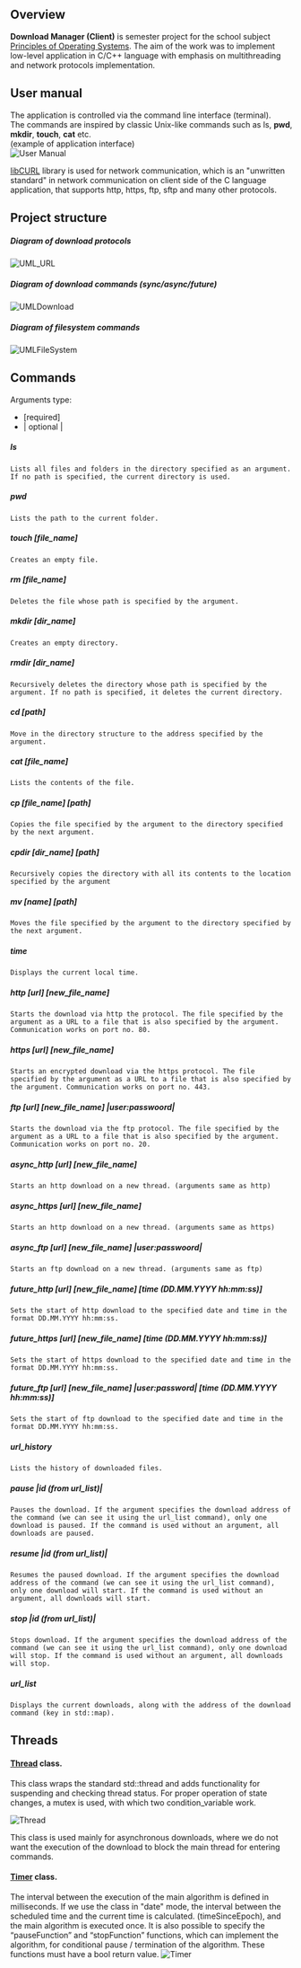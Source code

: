 ## Overview

**Download Manager (Client)** is semester project for the school subject [Principles of Operating Systems](https://vzdelavanie.uniza.sk/vzdelavanie/planinfo.php?kod=274877&lng=sk "Principles of Operating Systems").
The aim of the work was to implement low-level application in C/C++ language with emphasis on multithreading and network protocols implementation.

## User manual
The application is controlled via the command line interface (terminal). \
The commands are inspired by classic Unix-like commands such as ls, **pwd**, **mkdir**, **touch**, **cat** etc. \
(example of application interface) \
![User Manual](https://raw.githubusercontent.com/GabrielHalvonik/DownloadManagerClient/master/manual_res/Overview.png "User manual")

[libCURL](https://github.com/curl/curl "libCURL") library is used for network communication, which is an "unwritten standard" in network communication on client side of the C language application, that supports http, https, ftp, sftp and many other protocols.

## Project structure

##### Diagram of download protocols

![UML_URL](https://raw.githubusercontent.com/GabrielHalvonik/DownloadManagerClient/master/manual_res/UML_URL.png "UML_URL")

##### Diagram of download commands (sync/async/future)

![UMLDownload](https://raw.githubusercontent.com/GabrielHalvonik/DownloadManagerClient/master/manual_res/UML_Commands.png "UML_Download")

##### Diagram of filesystem commands

![UMLFileSystem](https://raw.githubusercontent.com/GabrielHalvonik/DownloadManagerClient/master/manual_res/UML_Filesystem.png "UMLFileSystem")

## Commands

Arguments type:
* [required] 
* | optional |

##### ls
	Lists all files and folders in the directory specified as an argument. If no path is specified, the current directory is used.
##### pwd
	Lists the path to the current folder.
##### touch [file_name]
	Creates an empty file.
##### rm [file_name]
	Deletes the file whose path is specified by the argument.
##### mkdir [dir_name]
	Creates an empty directory.
##### rmdir [dir_name]
	Recursively deletes the directory whose path is specified by the argument. If no path is specified, it deletes the current directory.
##### cd [path]
	Move in the directory structure to the address specified by the argument.
##### cat [file_name]
	Lists the contents of the file.
##### cp [file_name] [path]
	Copies the file specified by the argument to the directory specified by the next argument.
##### cpdir [dir_name] [path]
	Recursively copies the directory with all its contents to the location specified by the argument
##### mv [name] [path]
	Moves the file specified by the argument to the directory specified by the next argument.
##### time
	Displays the current local time.
##### http [url] [new_file_name]
	Starts the download via http the protocol. The file specified by the argument as a URL to a file that is also specified by the argument. Communication works on port no. 80.
##### https [url] [new_file_name]
	Starts an encrypted download via the https protocol. The file specified by the argument as a URL to a file that is also specified by the argument. Communication works on port no. 443.
##### ftp [url] [new_file_name] |user:passwoord|
	Starts the download via the ftp protocol. The file specified by the argument as a URL to a file that is also specified by the argument. Communication works on port no. 20.
##### async_http [url] [new_file_name]
	Starts an http download on a new thread. (arguments same as http)
##### async_https [url] [new_file_name]
	Starts an http download on a new thread. (arguments same as https)
##### async_ftp [url] [new_file_name] |user:passwoord|
	Starts an ftp download on a new thread. (arguments same as ftp)
##### future_http [url] [new_file_name] [time (*DD.MM.YYYY hh:mm:ss*)]
	Sets the start of http download to the specified date and time in the format DD.MM.YYYY hh:mm:ss.
##### future_https [url] [new_file_name] [time (*DD.MM.YYYY hh:mm:ss*)]
	Sets the start of https download to the specified date and time in the format DD.MM.YYYY hh:mm:ss.
##### future_ftp [url] [new_file_name] |user:password| [time (*DD.MM.YYYY hh:mm:ss*)]
	Sets the start of ftp download to the specified date and time in the format DD.MM.YYYY hh:mm:ss.
##### url_history
	Lists the history of downloaded files.
##### pause |id (from url_list)|
	Pauses the download. If the argument specifies the download address of the command (we can see it using the url_list command), only one download is paused. If the command is used without an argument, all downloads are paused.
##### resume |id (from url_list)|
	Resumes the paused download. If the argument specifies the download address of the command (we can see it using the url_list command), only one download will start. If the command is used without an argument, all downloads will start.
##### stop |id (from url_list)|
	Stops download. If the argument specifies the download address of the command (we can see it using the url_list command), only one download will stop. If the command is used without an argument, all downloads will stop.
##### url_list
	Displays the current downloads, along with the address of the download command (key in std::map).

## Threads
#### [Thread](https://github.com/GabrielHalvonik/DownloadManagerClient/blob/master/Thread.hpp) class.
This class wraps the standard std::thread and adds functionality for suspending and checking thread status. For proper operation of state changes, a mutex is used, with which two condition_variable work.

![Thread](https://raw.githubusercontent.com/GabrielHalvonik/DownloadManagerClient/master/manual_res/Thread.png "Thread")

This class is used mainly for asynchronous downloads, where we do not want the execution of the download to block the main thread for entering commands.


#### [Timer](https://github.com/GabrielHalvonik/DownloadManagerClient/blob/master/Timer.hpp) class.
The interval between the execution of the main algorithm is defined in milliseconds. If we use the class in "date" mode, the interval between the scheduled time and the current time is calculated. (timeSinceEpoch), and the main algorithm is executed once.
It is also possible to specify the “pauseFunction” and “stopFunction” functions, which can implement the algorithm, for conditional pause / termination of the algorithm. These functions must have a bool return value.
![Timer](https://raw.githubusercontent.com/GabrielHalvonik/DownloadManagerClient/master/manual_res/Timer.png "Timer")
